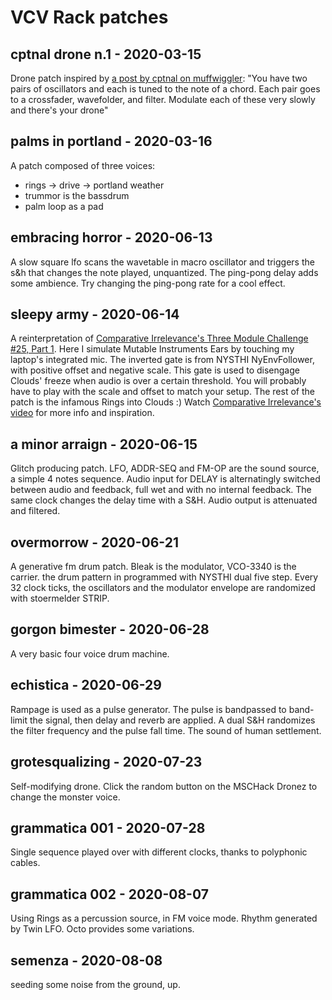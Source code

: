 # VCV Rack patches

## cptnal drone n.1 - 2020-03-15

Drone patch inspired by [a post by cptnal on muffwiggler](https://www.muffwiggler.com/forum/viewtopic.php?p=3121475#p3121475): "You have two pairs of oscillators and each is tuned to the note of a chord. Each pair goes to a crossfader, wavefolder, and filter. Modulate each of these very slowly and there's your drone"

## palms in portland - 2020-03-16

A patch composed of three voices:
- rings ->  drive  -> portland weather
- trummor is the bassdrum
- palm loop as a pad

## embracing horror - 2020-06-13

A slow square lfo scans the wavetable in macro oscillator and triggers the s&h that changes the note played, unquantized. The ping-pong delay adds some ambience.  Try changing the ping-pong rate for a cool effect.

## sleepy army - 2020-06-14

 A reinterpretation of [Comparative Irrelevance's Three Module Challenge #25, Part 1](https://www.youtube.com/watch?v=1Xz87QkFaqo).
 Here I simulate Mutable Instruments Ears by touching my laptop's integrated mic. The inverted gate is from NYSTHI NyEnvFollower, with positive offset and negative scale. This gate is used to disengage Clouds' freeze when audio is over a certain threshold. You will probably have to play with the scale and offset to match your setup. The rest of the patch is the infamous Rings into Clouds :) Watch [Comparative Irrelevance's video](https://www.youtube.com/watch?v=1Xz87QkFaqo) for more info and inspiration.

## a minor arraign - 2020-06-15

Glitch producing patch. LFO, ADDR-SEQ and FM-OP are the sound source, a simple 4 notes sequence. Audio input for DELAY is alternatingly switched between audio and feedback, full wet and with no internal feedback. The same clock changes the delay time with a S&H. Audio output is attenuated and filtered.

## overmorrow - 2020-06-21

A generative fm drum patch. Bleak is the modulator, VCO-3340 is the carrier. the drum pattern in programmed with NYSTHI dual five step. Every 32 clock ticks, the oscillators and the modulator envelope are randomized with stoermelder STRIP.

## gorgon bimester - 2020-06-28

A very basic four voice drum machine.

## echistica - 2020-06-29

Rampage is used as a pulse generator. The pulse is bandpassed to band-limit the signal, then delay and reverb are applied. A dual S&H randomizes the filter frequency and the pulse fall time. The sound of human settlement.

## grotesqualizing - 2020-07-23

Self-modifying drone. Click the random button on the MSCHack Dronez to change the monster voice.

## grammatica 001 - 2020-07-28

Single sequence played over with different clocks, thanks to polyphonic cables.

## grammatica 002 - 2020-08-07

Using Rings as a percussion source, in FM voice mode. Rhythm generated by Twin LFO. Octo provides some variations.

## semenza - 2020-08-08

seeding some noise from the ground, up.
